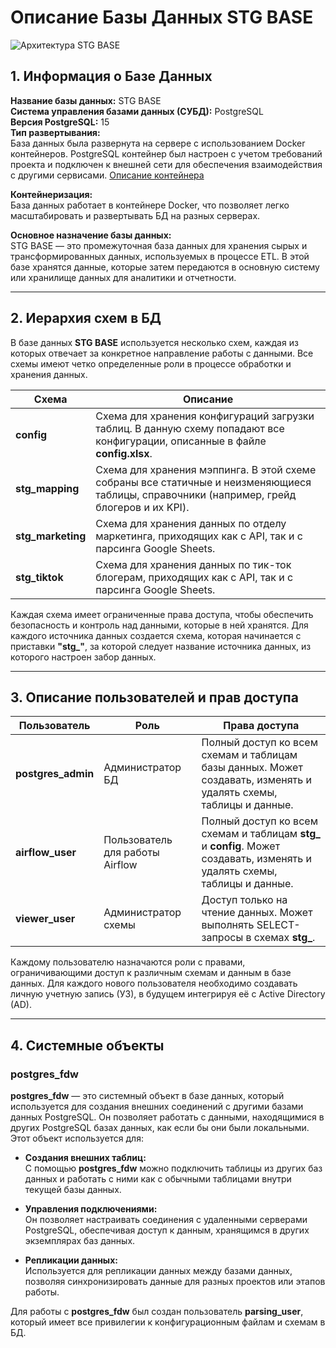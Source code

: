 # Описание Базы Данных STG BASE

<image src="https://github.com/NikGerasimovich98/Data-cluster/blob/main/docs/DataBase/Pics/STG_BASE_arch.drawio.png" alt="Архитектура STG BASE">


## 1. Информация о Базе Данных

**Название базы данных:** STG BASE  
**Система управления базами данных (СУБД):** PostgreSQL  
**Версия PostgreSQL:** 15  
**Тип развертывания:**  
База данных была развернута на сервере с использованием Docker контейнеров. PostgreSQL контейнер был настроен с учетом требований проекта и подключен к внешней сети для обеспечения взаимодействия с другими сервисами. 
[Описание контейнера](https://github.com/NikGerasimovich98/Data-cluster/blob/main/docker/DB/PostgresSQL_Container.md)

**Контейнеризация:**  
База данных работает в контейнере Docker, что позволяет легко масштабировать и развертывать БД на разных серверах.

**Основное назначение базы данных:**  
STG BASE — это промежуточная база данных для хранения сырых и трансформированных данных, используемых в процессе ETL. В этой базе хранятся данные, которые затем передаются в основную систему или хранилище данных для аналитики и отчетности.

---

## 2. Иерархия схем в БД

В базе данных **STG BASE** используется несколько схем, каждая из которых отвечает за конкретное направление работы с данными. Все схемы имеют четко определенные роли в процессе обработки и хранения данных.

| **Схема**         | **Описание**                                                                                                                                         |
|-------------------|------------------------------------------------------------------------------------------------------------------------------------------------------|
| **config**        | Схема для хранения конфигураций загрузки таблиц. В данную схему попадают все конфигурации, описанные в файле **config.xlsx**.                       |
| **stg_mapping**   | Схема для хранения мэппинга. В этой схеме собраны все статичные и неизменяющиеся таблицы, справочники (например, грейд блогеров и их KPI).          |
| **stg_marketing** | Схема для хранения данных по отделу маркетинга, приходящих как с API, так и с парсинга Google Sheets.                                              |
| **stg_tiktok**    | Схема для хранения данных по тик-ток блогерам, приходящих как с API, так и с парсинга Google Sheets.                                                |

Каждая схема имеет ограниченные права доступа, чтобы обеспечить безопасность и контроль над данными, которые в ней хранятся. Для каждого источника данных создается схема, которая начинается с приставки **"stg_"**, за которой следует название источника данных, из которого настроен забор данных.

---

## 3. Описание пользователей и прав доступа

| **Пользователь**  | **Роль**                 | **Права доступа**                                                                                                   |
|-------------------|--------------------------|----------------------------------------------------------------------------------------------------------------------|
| **postgres_admin** | Администратор БД         | Полный доступ ко всем схемам и таблицам базы данных. Может создавать, изменять и удалять схемы, таблицы и данные.   |
| **airflow_user**   | Пользователь для работы Airflow | Полный доступ ко всем схемам и таблицам **stg_** и **config**. Может создавать, изменять и удалять схемы, таблицы и данные. |
| **viewer_user**    | Администратор схемы      | Доступ только на чтение данных. Может выполнять SELECT-запросы в схемах **stg_**.                                     |

Каждому пользователю назначаются роли с правами, ограничивающими доступ к различным схемам и данным в базе данных. Для каждого нового пользователя необходимо создавать личную учетную запись (УЗ), в будущем интегрируя её с Active Directory (AD).

---

## 4. Системные объекты

### **postgres_fdw**

**postgres_fdw** — это системный объект в базе данных, который используется для создания внешних соединений с другими базами данных PostgreSQL. Он позволяет работать с данными, находящимися в других PostgreSQL базах данных, как если бы они были локальными. Этот объект используется для:

- **Создания внешних таблиц:**  
  С помощью **postgres_fdw** можно подключить таблицы из других баз данных и работать с ними как с обычными таблицами внутри текущей базы данных.

- **Управления подключениями:**  
  Он позволяет настраивать соединения с удаленными серверами PostgreSQL, обеспечивая доступ к данным, хранящимся в других экземплярах баз данных.

- **Репликации данных:**  
  Используется для репликации данных между базами данных, позволяя синхронизировать данные для разных проектов или этапов работы.

Для работы с **postgres_fdw** был создан пользователь **parsing_user**, который имеет все привилегии к конфигурационным файлам и схемам в БД.
